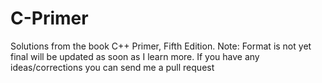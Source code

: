 # C-Primer
Solutions from the book C++ Primer, Fifth Edition.
Note: Format is not yet final will be updated as soon as I learn more. If you have any ideas/corrections you can send me a pull request
